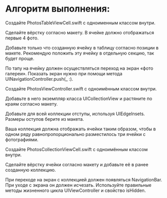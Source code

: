 # Алгоритм выполнения:

Создайте PhotosTableViewCell.swift c одноименным классом внутри.

Сделайте вёрстку согласно макету. В ячейке должно отображаться первые 4 фото.

Добавьте только что созданную ячейку в таблицу согласно позиции в макете. Рекомендую положить эту ячейку в отдельную секцию, так будет проще.

По тапу на ячейку должен осуществляться переход на экран «фото галереи». Показать экран нужно при помощи метода UINavigationController.push(_ :).

Создайте PhotosViewController.swift c одноимённым классом внутри.

Добавьте в него экземпляр класса UICollectionView и растяните по краям согласно макету.

Добавьте для всей коллекции отступы, используя UIEdgeInsets. Размеры оступов берите из макета.

Ваша коллекция должна отображать ячейки таким образом, чтобы в одном ряду равнопропорционально разместилось три ячейки с фотографиями.

Создайте PhotosCollectionViewCell.swift с одноимённым классом внутри.

Сделайте вёрстку ячейки согласно макету и добавьте её в ранее созданную коллекцию.

При переходе на экран с коллекцией должен появляться NavigationBar. При уходе с экрана он должен исчезать. Используйте правильные методы жизненного цикла UIViewController и свойство isHidden.
